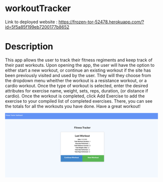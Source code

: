 # workoutTracker

Link to deployed website : https://frozen-tor-52478.herokuapp.com/?id=5f5a85f199eb7200177b8652

# Description

This app allows the user to track their fitness regiments and keep track of their past workouts.  Upon opening the app, the user will have the option to either start a new workout, or continue an existing workout if the site has been previously visited and used by the user.  They will they choose from the dropdown menu wheither the workout is a resistance workout, or a cardio workout.  Once the type of workout is selected, enter the desired attributes for exercise name, weight, sets, reps, duration, (or distance if cardio). Once the workout is completed, click Add Exercise to add the exercise to your compiled list of completed exercises.  There, you can see the totals for all the workouts you have done. Have a great workout!

![Screenshot](./public/screenshots/workout1.png)
